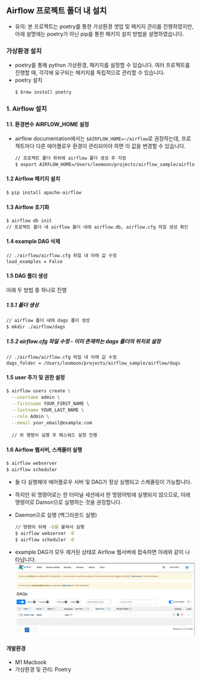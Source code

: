## Airflow 프로젝트 폴더 내 설치
* 유의: 본 프로젝트는 poetry를 통한 가상환경 셋업 및 패키지 관리를 진행하였지만, 아래 설명에는 poetry가 아닌 pip를 통한 패키지 설치 방법을 설명하였습니다. 

### 가상환경 설치
* poetry를 통해 python 가상환경, 패키지를 설정할 수 있습니다. 여러 프로젝트를 진행할 때, 각각에 요구되는 패키지를 독립적으로 관리할 수 있습니다.
* poetry 설치
    ```bash
  $ brew install poetry
    ```


### 1. Airflow 설치
#### 1.1. 환경변수 AIRFLOW_HOME 설정
* airflow documentation에서는 ```$AIRFLOW_HOME=~/airflow```로 권장하는데, 프로젝트마다 다른 에어플로우 환경이 관리되어야 하면 이 값을 변경할 수 있습니다.
    ```bash
  // 프로젝트 폴더 하위에 airflow 폴더 생성 후 지정
  $ export AIRFLOW_HOME=/Users/leomoon/projects/airflow_sample/airflow 
    ```

#### 1.2 Airflow 패키지 설치
```bash
$ pip install apache-airflow
```

#### 1.3 Airflow 초기화
```bash
$ airflow db init
// 프로젝트 폴더 내 airflow 폴더 내에 airflow.db, airflow.cfg 파일 생성 확인
```

#### 1.4 example DAG 삭제
```
// ./airflow/airflow.cfg 파일 내 아래 값 수정
load_examples = False
```

#### 1.5 DAG 폴더 생성
아래 두 방법 중 하나로 진행
##### 1.5.1 폴더 생성
```bash
// airflow 폴더 내에 dags 폴더 생성
$ mkdir ./airflow/dags
```

##### 1.5.2 airflow.cfg 파일 수정 - 이미 존재하는 dags 폴더의 위치로 설정
```
// ./airflow/airflow.cfg 파일 내 아래 값 수정 
dags_folder = /Users/leomoon/projects/airflow_sample/airflow/dags
```

#### 1.5 user 추가 및 권한 설정
```bash
$ airflow users create \
  --username admin \
  --firstname YOUR_FIRST_NAME \
  --lastname YOUR_LAST_NAME \
  --role Admin \
  --email your_email@example.com
  
  // 위 명령어 실행 후 패스워드 설정 진행
```

#### 1.6 Airflow 웹서버, 스케쥴러 실행
```bash
$ airflow webserver
$ airflow scheduler
```
* 둘 다 실행해야 에어플로우 서버 및 DAG가 정상 실행되고 스케쥴링이 가능합니다.
* 하지만 위 명령어로는 한 터미널 세션에서 한 명령어밖에 실행되지 않으므로, 아래 명령어로 Damon으로 실행하는 것을 권장합니다.
* Daemon으로 실행 (백그라운드 실행)
  ```bash
  // 명령어 뒤에 -D를 붙여서 실행
  $ airflow webserver -D
  $ airflow scheduler -D
  ```

* example DAG가 모두 제거된 상태로 Airflow 웹서버에 접속하면 아래와 같이 나타납니다.
  ![img.png](src/img.png)


#### 개발환경
* M1 Macbook
* 가상환경 및 관리: Poetry
